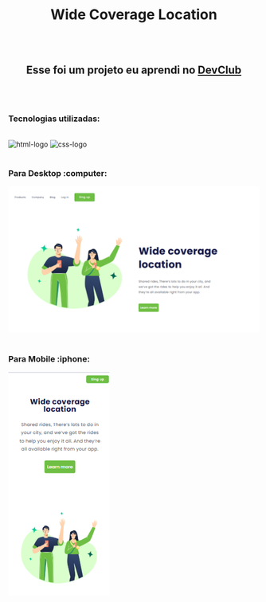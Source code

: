 <h1 align="center">Wide Coverage Location</h1>

<br>
<br>

<h2 align="center">Esse foi um projeto eu aprendi no <a href="https://rodolfomori.com.br/devclub">DevClub</a></h2>

<br>
<br>

<h3>Tecnologias utilizadas:</h3>
<br>

<img src="https://img.shields.io/badge/HTML5-E34F26?style=for-the-badge&logo=html5&logoColor=white" alt="html-logo"/>
<img src="https://img.shields.io/badge/CSS3-1572B6?style=for-the-badge&logo=css3&logoColor=white" alt="css-logo"/>

<br>
<br>

<h3>Para Desktop :computer:</h3>
  <img src="https://github.com/viniciuscruz11/primeiro-projeto-responsivo/blob/main/img/Desktop.png?raw=true">

  <br>
  <br>

<h3>Para Mobile :iphone:</h3>
  <img src="https://github.com/viniciuscruz11/primeiro-projeto-responsivo/blob/main/img/Mobile.png?raw=true"/>   
  

